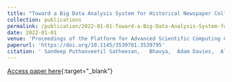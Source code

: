 ```yaml
---
title: "Toward a Big Data Analysis System for Historical Newspaper Collections Research"
collection: publications
permalink: /publication/2022-01-01-Toward-a-Big-Data-Analysis-System-for-Historical-Newspaper-Collections-Research
date: 2022-01-01
venue: 'Proceedings of the Platform for Advanced Scientific Computing Conference'
paperurl: 'https://doi.org/10.1145/3539781.3539795'
citation: ' Sandeep Puthanveetil Satheesan,   Bhavya,  Adam Davies,  Alan B. Craig,  Yu Zhang,  ChengXiang Zhai, &quot;Toward a Big Data Analysis System for Historical Newspaper Collections Research.&quot; Proceedings of the Platform for Advanced Scientific Computing Conference, 2022.'
---
```

[Access paper here](https://doi.org/10.1145/3539781.3539795){:target="_blank"}

